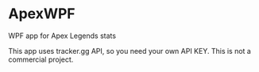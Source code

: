 # ApexWPF
 WPF app for Apex Legends stats
 
 This app uses  tracker.gg API, so you need your own API KEY. This is not a commercial project.
